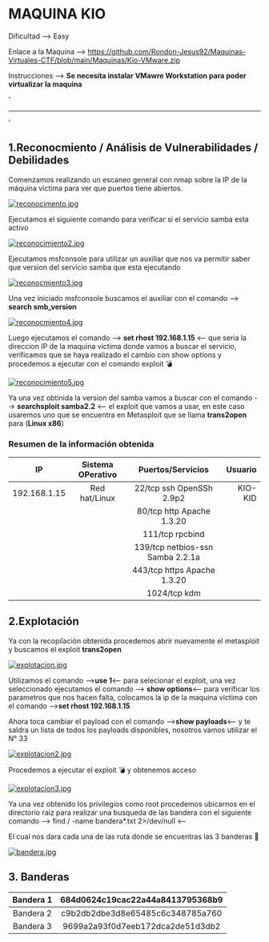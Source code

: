 # MAQUINA KIO

Dificultad --> Easy

Enlace a la Maquina --> https://github.com/Rondon-Jesus92/Maquinas-Virtuales-CTF/blob/main/Maquinas/Kio-VMware.zip

Instrucciones --> **Se necesita instalar VMawre Workstation para poder virtualizar la maquina**

'


--------------------------------------------------------------------------------------------------------------------------------------------------------------------

'

## 1.Reconocmiento / Análisis de Vulnerabilidades / Debilidades

Comenzamos realizando un escaneo general con nmap sobre la IP de la máquina víctima para ver que puertos tiene abiertos.

[![reconocimento.jpg](https://i.postimg.cc/jSDk2G1h/reconocimento.jpg)](https://postimg.cc/qNdGZZ4t)

Ejecutamos el siguiente comando para verificar si el servicio samba esta activo

[![reconocimiento2.jpg](https://i.postimg.cc/jjPTwW1v/reconocimiento2.jpg)](https://postimg.cc/DWvHRznb)

Ejecutamos msfconsole para utilizar un auxiliar que nos va permitir saber que version del servicio samba que esta ejecutando

[![reconocmiento3.jpg](https://i.postimg.cc/0jV4rZtS/reconocmiento3.jpg)](https://postimg.cc/30D1cjQr)

Una vez iniciado msfconsole buscamos el auxiliar con el comando --> **search smb_version**

[![reconocmiento4.jpg](https://i.postimg.cc/gkwsvYjQ/reconocmiento4.jpg)](https://postimg.cc/ppHKvMDJ)

Luego ejecutamos el comando --> **set rhost 192.168.1.15** <-- que seria la direccion IP de la maquina victima donde vamos a buscar el servicio, verificamos que se haya realizado el cambio con show options y procedemos a ejecutar con el comando exploit 💣 

[![reconocimiento5.jpg](https://i.postimg.cc/8CGbQM4g/reconocimiento5.jpg)](https://postimg.cc/YvXFQ4Td)

Ya una vez obtinida la version del samba vamos a buscar con el comando --> **searchsploit samba2.2** <-- el exploit que vamos a usar, en este caso usaremos uno que se encuentra en Metasploit que se llama  **trans2open**  para (**Linux x86**) 

### Resumen de la información obtenida

|IP             | Sistema OPerativo | Puertos/Servicios                | Usuario       |
|:------------: |:-----------------:| :-------------------------------:| -------------:| 
| 192.168.1.15  | Red hat/Linux     | 22/tcp ssh OpenSSh 2.9p2         |  KIO-KID      | 
|               |                   | 80/tcp http Apache 1.3.20        |               | 
|               |                   | 111/tcp rpcbind                  |               | 
|               |                   | 139/tcp netbios-ssn Samba 2.2.1a |               |  
|               |                   | 443/tcp https Apache 1.3.20      |               |
|               |                   | 1024/tcp kdm                     |               |


## 2.Explotación

Ya con la recopilación obtenida procedemos abrir nuevamente el metasploit y buscamos el exploit  **trans2open** 

[![explotacion.jpg](https://i.postimg.cc/y6fBDT3n/explotacion.jpg)](https://postimg.cc/Rqn28KRn)

Utilizamos el comando -->**use 1**<-- para selecionar el exploit, una vez seleccionado ejecutamos el comando --> **show options**<-- para verificar los parametros que nos hacen falta, colocamos la ip de la maquina victima con el comando -->**set rhost 192.168.1.15**

Ahora toca cambiar el payload con el comando -->**show payloads**<-- y te saldra un lista de todos los payloads disponibles, nosotros vamos utilizar el N° 33

[![explotacion2.jpg](https://i.postimg.cc/q7k4tDwb/explotacion2.jpg)](https://postimg.cc/YvyJZ3JY)

Procedemos a ejecutar el exploit 💣 y obtenemos acceso 

[![explotacion3.jpg](https://i.postimg.cc/RhSZpr0H/explotacion3.jpg)](https://postimg.cc/N9ntLzms)

Ya una vez obtenido los privilegios como root procedemos ubicarnos en el directorio raiz para realizar una busqueda de las bandera con el siguiente comando --> find / -name bandera*.txt 2>/dev/null <--

El cual nos dara cada una de las ruta donde se encuentras las 3 banderas 🚩

[![bandera.jpg](https://i.postimg.cc/L4cyPHn5/bandera.jpg)](https://postimg.cc/LhVBKFkF)

## 3. Banderas

|Bandera 1 | 684d0624c19cac22a44a8413795368b9 |
|:--------:|:--------------------------------:|
|Bandera 2 | c9b2db2dbe3d8e65485c6c348785a760 |
|Bandera 3 | 9699a2a93f0d7eeb172dca2de51d3db2 | 


